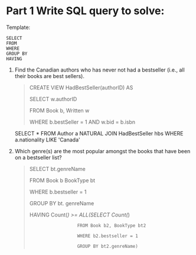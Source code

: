 # Part 1 Write SQL query to solve:

Template:
    
    SELECT
    FROM
    WHERE
    GROUP BY
    HAVING 

1. Find the Canadian authors who has never not had a bestseller (i.e., all their books are
best sellers).

    
    > CREATE VIEW HadBestSeller(authorID) AS
    >
    > SELECT w.authorID
    >
    > FROM   Book b, Written w
    >
    > WHERE  b.bestSeller = 1  AND w.bid = b.isbn
    


    SELECT *
    FROM    Author a NATURAL JOIN HadBestSeller hbs
    WHERE   a.nationality LIKE 'Canada'


2.  Which genre(s) are the most popular amongst the books that have been on a bestseller
list?
    

    > SELECT bt.genreName
    >
    > FROM Book b BookType bt 
    >
    > WHERE b.bestseller = 1
    >
    > GROUP BY bt. genreName
    >
    > HAVING Count(*) >= ALL(SELECT Count(*)
    >
    >                       FROM Book b2, BookType bt2
    >
    >                       WHERE b2.bestseller = 1
    >    
    >                       GROUP BY bt2.genreName)



